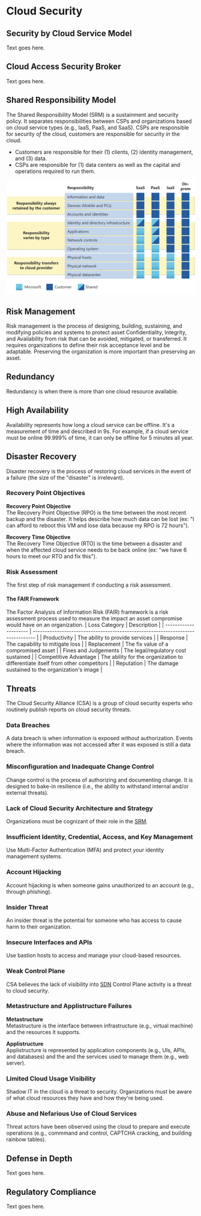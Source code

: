 # Cloud Security

## Security by Cloud Service Model
Text goes here. 

## Cloud Access Security Broker  
Text goes here. 

## Shared Responsibility Model  
The Shared Responsibility Model (SRM) is a sustainment and security policy. It separates responsibilities between CSPs and organizations based on cloud service types (e.g., IaaS, PaaS, and SaaS). CSPs are responsible for security *of* the cloud, customers are responsible for security *in* the cloud. 
* Customers are responsible for their (1) clients, (2) identity management, and (3) data.
* CSPs are responsible for (1) data centers as well as the capital and operations required to run them.

![shared-responsibility-model.png](/cloud/shared-responsibility-model.png)

## Risk Management
Risk management is the process of designing, building, sustaining, and modifying policies and systems to protect asset Confidentiality, Integrity, and Availability from risk that can be avoided, mitigated, or transferred. It requires organizations to define their risk acceptance level and be adaptable. Preserving the organization is more important than preserving an asset. 

## Redundancy
Redundancy is when there is more than one cloud resource available. 

## High Availability
Availability represents how long a cloud service can be offline. It's a measurement of time and described in 9s. For example, if a cloud service must be online 99.999% of time, it can only be offline for 5 minutes all year. 

## Disaster Recovery
Disaster recovery is the process of restoring cloud services in the event of a failure (the size of the "disaster" is irrelevant). 

### Recovery Point Objectives
**Recovery Point Objective**  
The Recovery Point Objective (RPO) is the time between the most recent backup and the disaster. It helps describe how much data can be lost (ex: "I can afford to reboot this VM and lose data because my RPO is 72 hours"). 

**Recovery Time Objective**  
The Recovery Time Objective (RTO) is the time between a disaster and when the affected cloud service needs to be back online (ex: "we have 6 hours to meet our RTO and fix this").

### Risk Assessment
The first step of risk management if conducting a risk assessment. 

#### The FAIR Framework
The Factor Analysis of Information Risk (FAIR) framework is a risk assessment process used to measure the impact an asset compromise would have on an organization. 
| Loss Category         | Description                                                                     | 
| --------------------- | ------------------------------------------------------------------------------- | 
| Productivity          | The ability to provide services                                                 | 
| Response              | The capability to mitigate loss                                                 | 
| Replacement           | The fix value of a compromised asset                                            | 
| Fines and Judgements  | The legal/regulatory cost sustained                                             | 
| Competitive Advantage | The ability for the organization to differentiate itself from other competitors | 
| Reputation            | The damage sustained to the organization's image                                | 

## Threats
The Cloud Security Alliance (CSA) is a group of cloud security experts who routinely publish reports on cloud security threats. 

### Data Breaches
A data breach is when information is exposed without authorization. Events where the information was not accessed after it was exposed is still a data breach.

### Misconfiguration and Inadequate Change Control
Change control is the process of authorizing and documenting change. It is designed to bake-in resilience (i.e., the ability to withstand internal and/or external threats). 

### Lack of Cloud Security Architecture and Strategy
Organizations must be cognizant of their role in the [SRM](/cloud/security/README.md#shared-responsibility-model).

### Insufficient Identity, Credential, Access, and Key Management
Use Multi-Factor Authentication (MFA) and protect your identity management systems. 
 
### Account Hijacking
Account hijacking is when someone gains unauthorized to an account (e.g., through phishing). 

### Insider Threat
An insider threat is the potential for someone who has access to cause harm to their organization. 

### Insecure Interfaces and APIs
Use bastion hosts to access and manage your cloud-based resources. 

### Weak Control Plane
CSA believes the lack of visibility into [SDN](/cloud/networking/README.md#software-defined-networking) Control Plane activity is a threat to cloud security. 

### Metastructure and Applistructure Failures
**Metastructure**  
Metastructure is the interface between infrastructure (e.g., virtual machine) and the resources it supports. 

**Applistructure**  
Applistructure is represented by application components (e.g., UIs, APIs, and databases) and the and the services used to manage them (e.g., web server). 

### Limited Cloud Usage Visibility
Shadow IT in the cloud is a threat to security. Organizations must be aware of what cloud resources they have and how they're being used. 

### Abuse and Nefarious Use of Cloud Services
Threat actors have been observed using the cloud to prepare and execute operations (e.g., commmand and control, CAPTCHA cracking, and building rainbow tables).

## Defense in Depth
Text goes here. 

## Regulatory Compliance
Text goes here.